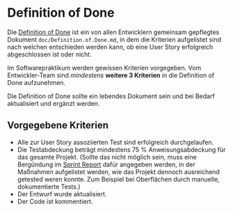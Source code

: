 # Definition of Done

Die [Definition of Done](Begriffslexikon.md#definitionOfDone) ist ein von allen Entwicklern gemeinsam gepflegtes Dokument `doc/Definition.of.Done.md`, in dem die Kriterien aufgelistet sind nach welchen entschieden werden kann, ob eine User Story erfolgreich abgeschlossen ist oder nicht.

Im Softwarepraktikum werden gewissen Kriterien vorgegeben.
Vom Entwickler-Team sind *mindestens* **weitere 3 Kriterien** in die Definition of Done aufzunehmen.

Die Definition of Done sollte ein lebendes Dokument sein und bei Bedarf aktualisiert und ergänzt werden. 

## Vorgegebene Kriterien

- Alle zur User Story assoziierten Test sind erfolgreich durchgelaufen.
- Die Testabdeckung beträgt mindestens 75 % Anweisungsabdeckung für das gesamte Projekt. (Sollte das nicht möglich sein, muss eine Bergündung im [Sprint Report](Abgaben.und.Bewertung.md#sprintReport) dafür angegeben werden,
  in der Maßnahmen aufgelistet werden, wie das Projekt dennoch ausreichend getested weren konnte. Zum Beispiel bei Oberflächen durch manuelle, dokumentierte Tests.) 
- Der Entwurf wurde aktualisiert.
- Der Code ist kommentiert.
